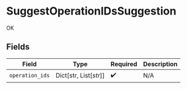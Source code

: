 # SuggestOperationIDsSuggestion

OK


## Fields

| Field                  | Type                   | Required               | Description            |
| ---------------------- | ---------------------- | ---------------------- | ---------------------- |
| `operation_ids`        | Dict[str, List[*str*]] | :heavy_check_mark:     | N/A                    |